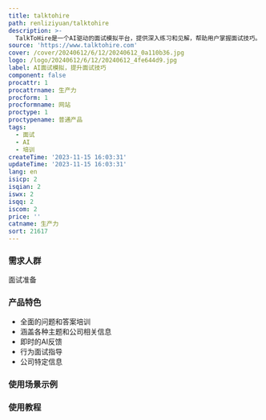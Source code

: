 ```yaml
---
title: talktohire
path: renliziyuan/talktohire
description: >-
  TalkToHire是一个AI驱动的面试模拟平台，提供深入练习和见解，帮助用户掌握面试技巧。平台提供全面的问题和答案培训，涵盖各种主题和公司相关信息。用户可以获得即时的AI反馈，提高面试技巧。平台还提供行为面试指导和公司特定信息，帮助用户应对不同的面试场景。
source: 'https://www.talktohire.com'
cover: /cover/20240612/6/12/20240612_0a110b36.jpg
logo: /logo/20240612/6/12/20240612_4fe644d9.jpg
label: AI面试模拟，提升面试技巧
component: false
procattr: 1
procattrname: 生产力
procform: 1
procformname: 网站
proctype: 1
proctypename: 普通产品
tags:
  - 面试
  - AI
  - 培训
createTime: '2023-11-15 16:03:31'
updateTime: '2023-11-15 16:03:31'
lang: en
isicp: 2
isqian: 2
iswx: 2
isqq: 2
iscom: 2
price: ''
catname: 生产力
sort: 21617
---
```




### 需求人群
面试准备

### 产品特色
- 全面的问题和答案培训
- 涵盖各种主题和公司相关信息
- 即时的AI反馈
- 行为面试指导
- 公司特定信息

### 使用场景示例


### 使用教程


  
